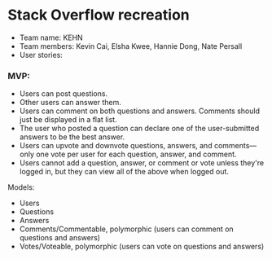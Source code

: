  # Stack Overflow recreation

 * Team name: KEHN
 * Team members: Kevin Cai, Elsha Kwee, Hannie Dong, Nate Persall
 * User stories:

### MVP:
- Users can post questions.  
- Other users can answer them.
- Users can comment on both questions and answers. Comments should just be displayed in a flat list.
- The user who posted a question can declare one of the user-submitted answers to be the best answer.
- Users can upvote and downvote questions, answers, and comments—only one vote per user for each question, answer, and comment.
- Users cannot add a question, answer, or comment or vote unless they're logged in, but they can view all of the above when logged out.


Models: 
- Users
- Questions
- Answers
- Comments/Commentable, polymorphic (users can comment on questions and answers)
- Votes/Voteable, polymorphic (users can vote on questions and answers)
